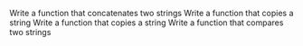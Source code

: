 
Write a function that concatenates two strings
Write a function that copies a string
Write a function that copies a string
Write a function that compares two strings
